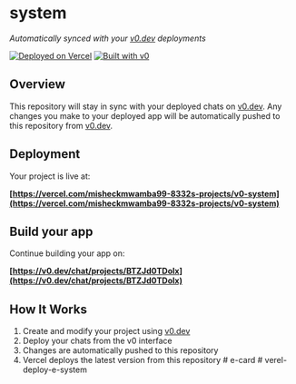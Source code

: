 # system

*Automatically synced with your [v0.dev](https://v0.dev) deployments*

[![Deployed on Vercel](https://img.shields.io/badge/Deployed%20on-Vercel-black?style=for-the-badge&logo=vercel)](https://vercel.com/misheckmwamba99-8332s-projects/v0-system)
[![Built with v0](https://img.shields.io/badge/Built%20with-v0.dev-black?style=for-the-badge)](https://v0.dev/chat/projects/BTZJd0TDolx)

## Overview

This repository will stay in sync with your deployed chats on [v0.dev](https://v0.dev).
Any changes you make to your deployed app will be automatically pushed to this repository from [v0.dev](https://v0.dev).

## Deployment

Your project is live at:

**[https://vercel.com/misheckmwamba99-8332s-projects/v0-system](https://vercel.com/misheckmwamba99-8332s-projects/v0-system)**

## Build your app

Continue building your app on:

**[https://v0.dev/chat/projects/BTZJd0TDolx](https://v0.dev/chat/projects/BTZJd0TDolx)**

## How It Works

1. Create and modify your project using [v0.dev](https://v0.dev)
2. Deploy your chats from the v0 interface
3. Changes are automatically pushed to this repository
4. Vercel deploys the latest version from this repository
#   e - c a r d  
 #   v e r e l - d e p l o y - e - s y s t e m  
 